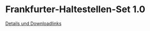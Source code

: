 # Frankfurter-Haltestellen-Set 1.0

[Details und Downloadlinks](https://www.gcmods.de/downloads/frankfurter-haltestellen-set)
